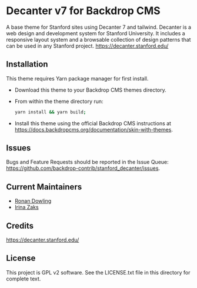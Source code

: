Decanter v7 for Backdrop CMS
=======

A base theme for Stanford sites using Decanter 7 and tailwind. Decanter is a web design and development system for Stanford University. It includes a responsive layout system and a browsable collection of design patterns that can be used in any Stanford project.  https://decanter.stanford.edu/

Installation
------------

This theme requires Yarn package manager for first install.

- Download this theme to your Backdrop CMS themes directory.

- From within the theme directory run:

  ```sh
  yarn install && yarn build;
  ```

- Install this theme using the official Backdrop CMS instructions at
  https://docs.backdropcms.org/documentation/skin-with-themes.


Issues
------
<!--
Link to the repo's issue queue.
-->

Bugs and Feature Requests should be reported in the Issue Queue:
https://github.com/backdrop-contrib/stanford_decanter/issues.


Current Maintainers
-------------------

- [Ronan Dowling](https://github.com/ronan)
- [Irina Zaks](https://github.com/irinaz)


Credits
-------

https://decanter.stanford.edu/


License
-------
This project is GPL v2 software.
See the LICENSE.txt file in this directory for complete text.
